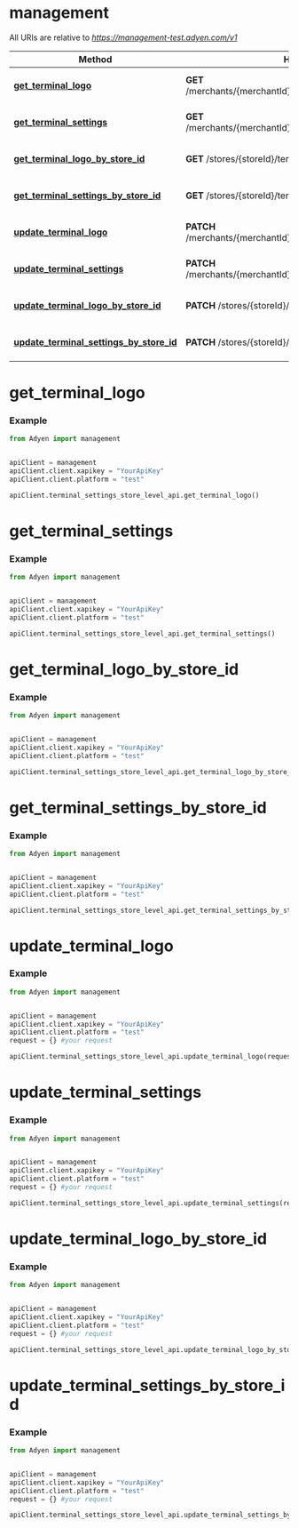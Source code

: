 # management

All URIs are relative to *https://management-test.adyen.com/v1*

Method | HTTP request | Description
------------- | ------------- | -------------
[**get_terminal_logo**](TerminalSettingsStoreLevelApi.md#get_terminal_logo) | **GET** /merchants/{merchantId}/stores/{reference}/terminalLogos | Get the terminal logo
[**get_terminal_settings**](TerminalSettingsStoreLevelApi.md#get_terminal_settings) | **GET** /merchants/{merchantId}/stores/{reference}/terminalSettings | Get terminal settings
[**get_terminal_logo_by_store_id**](TerminalSettingsStoreLevelApi.md#get_terminal_logo_by_store_id) | **GET** /stores/{storeId}/terminalLogos | Get the terminal logo
[**get_terminal_settings_by_store_id**](TerminalSettingsStoreLevelApi.md#get_terminal_settings_by_store_id) | **GET** /stores/{storeId}/terminalSettings | Get terminal settings
[**update_terminal_logo**](TerminalSettingsStoreLevelApi.md#update_terminal_logo) | **PATCH** /merchants/{merchantId}/stores/{reference}/terminalLogos | Update the terminal logo
[**update_terminal_settings**](TerminalSettingsStoreLevelApi.md#update_terminal_settings) | **PATCH** /merchants/{merchantId}/stores/{reference}/terminalSettings | Update terminal settings
[**update_terminal_logo_by_store_id**](TerminalSettingsStoreLevelApi.md#update_terminal_logo_by_store_id) | **PATCH** /stores/{storeId}/terminalLogos | Update the terminal logo
[**update_terminal_settings_by_store_id**](TerminalSettingsStoreLevelApi.md#update_terminal_settings_by_store_id) | **PATCH** /stores/{storeId}/terminalSettings | Update terminal settings




# get_terminal_logo
### Example

```python
from Adyen import management


apiClient = management
apiClient.client.xapikey = "YourApiKey"
apiClient.client.platform = "test"

apiClient.terminal_settings_store_level_api.get_terminal_logo()

```


# get_terminal_settings
### Example

```python
from Adyen import management


apiClient = management
apiClient.client.xapikey = "YourApiKey"
apiClient.client.platform = "test"

apiClient.terminal_settings_store_level_api.get_terminal_settings()

```


# get_terminal_logo_by_store_id
### Example

```python
from Adyen import management


apiClient = management
apiClient.client.xapikey = "YourApiKey"
apiClient.client.platform = "test"

apiClient.terminal_settings_store_level_api.get_terminal_logo_by_store_id()

```


# get_terminal_settings_by_store_id
### Example

```python
from Adyen import management


apiClient = management
apiClient.client.xapikey = "YourApiKey"
apiClient.client.platform = "test"

apiClient.terminal_settings_store_level_api.get_terminal_settings_by_store_id()

```


# update_terminal_logo
### Example

```python
from Adyen import management


apiClient = management
apiClient.client.xapikey = "YourApiKey"
apiClient.client.platform = "test"
request = {} #your request

apiClient.terminal_settings_store_level_api.update_terminal_logo(request)

```


# update_terminal_settings
### Example

```python
from Adyen import management


apiClient = management
apiClient.client.xapikey = "YourApiKey"
apiClient.client.platform = "test"
request = {} #your request

apiClient.terminal_settings_store_level_api.update_terminal_settings(request)

```


# update_terminal_logo_by_store_id
### Example

```python
from Adyen import management


apiClient = management
apiClient.client.xapikey = "YourApiKey"
apiClient.client.platform = "test"
request = {} #your request

apiClient.terminal_settings_store_level_api.update_terminal_logo_by_store_id(request)

```


# update_terminal_settings_by_store_id
### Example

```python
from Adyen import management


apiClient = management
apiClient.client.xapikey = "YourApiKey"
apiClient.client.platform = "test"
request = {} #your request

apiClient.terminal_settings_store_level_api.update_terminal_settings_by_store_id(request)

```
